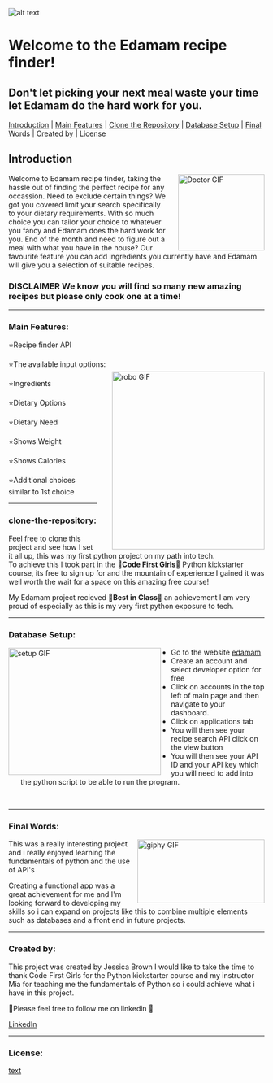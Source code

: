 ![alt text](Happy_Docs_Pictures/Happy_Docs_Logo.png)

# Welcome to the Edamam recipe finder!
## Don't let picking your next meal waste your time let Edamam do the hard work for you.


<a href="#introduction">Introduction</a> | <a href="#main-features">Main Features</a> | <a href="#clone-the-repository">Clone the Repository</a> | <a href="#database-setup">Database Setup</a> | <a href="#Final_Words">Final Words</a> | <a href="#Created_by">Created by</a> | 
<a href="#license">License</a>  

## Introduction

<img src="Happy_Docs_Pictures/doc_image.webp" alt="Doctor GIF" align="right" width="170" height="150" style="margin-left: 20px;">

Welcome to Edamam recipe finder, taking the hassle out of finding the perfect recipe for any occassion.
Need to exclude certain things? We got you covered limit your search specifically to your dietary requirements.
With so much choice you can tailor your choice to whatever you fancy and Edamam does the hard work for you.
End of the month and need to figure out a meal with what you have in the house? Our favourite feature you can add ingredients you currently have and Edamam will give you a selection of suitable recipes.
### DISCLAIMER We know you will find so many new amazing recipes but please only cook one at a time!

---
<a name="main-features"></a>
### Main Features:

⭐Recipe finder API

⭐The available input options:
<img src="Happy_Docs_Pictures/robo.webp" alt="robo GIF" align="right" width="300" height="350" style="margin-left: 30px;">

⭐Ingredients

⭐Dietary Options

⭐Dietary Need

⭐Shows Weight

⭐Shows Calories

⭐Additional choices similar to 1st choice


---
<a name="clone-the-repository"></a>
### clone-the-repository:

Feel free to clone this project and see how I set it all up, this was my first python project on my path into tech.\
To achieve this I took part in the 
[🩷**Code First Girls**🩷](https://codefirstgirls.com/) Python kickstarter course, its free to sign up for and the mountain of experience I gained it was well worth the wait for a space on this amazing free course!

My Edamam project recieved 🩷**Best in Class**🩷 an achievement I am very proud of especially as this is my very first python exposure to tech.

---
<a name="Database Setup"></a>
### Database Setup:

<img src="Happy_Docs_Pictures/setup.webp" alt="setup GIF" align="left" width="300" height="250" style="margin-right: 20px;">

- Go to the website [edamam](https://www.edamam.com/)
- Create an account and select developer option for free 
- Click on accounts in the top left of main page and then navigate to your dashboard.
- Click on applications tab
- You will then see your recipe search API click on the view button
- You will then see your API ID and your API key which you will need to add into the python script to be able to run the program.

<br>
<p>

---
<a name="Final_Words"></a>
### Final Words:
<img src="Happy_Docs_Pictures/giphy.webp" alt="giphy GIF" align="right" width="250" height="125" style="margin-left: 10px;">

This was a really interesting project and i really enjoyed learning the fundamentals of python and the use of API's

Creating a functional app was a great achievement for me and I'm looking forward to developing my skills so i can expand on projects like this to combine multiple elements such as databases and a front end in future projects.


---
<a name="Created_by"></a>
### Created by:

This project was created by Jessica Brown
I would like to take the time to thank Code First Girls for the Python kickstarter course and my instructor Mia for teaching me the fundamentals of Python so i could achieve what i have in this project.

🩷Please feel free to follow me on linkedin 🩷

[LinkedIn](https://www.linkedin.com/in/jb232020)

---
<a name="License"></a>
### License:

[text](LICENSE)
